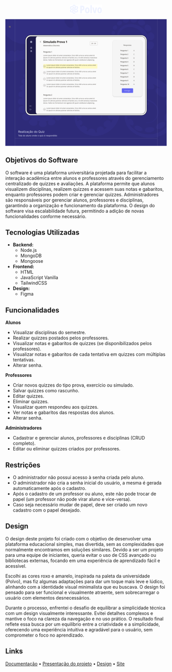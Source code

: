 </div>
    <div align=center>
    <img src="/frontend/src/img/logo-light.svg" width=100px>
    </div>
</div>

![Polvo Capa](/frontend/src/img/capa.png)

## Objetivos do Software

O software é uma plataforma universitária projetada para facilitar a interação acadêmica entre alunos e professores através do gerenciamento centralizado de quizzes e avaliações. A plataforma permite que alunos visualizem disciplinas, realizem quizzes e acessem suas notas e gabaritos, enquanto professores podem criar e gerenciar quizzes. Administradores são responsáveis por gerenciar alunos, professores e disciplinas, garantindo a organização e funcionamento da plataforma. O design do software visa escalabilidade futura, permitindo a adição de novas funcionalidades conforme necessário.

## Tecnologias Utilizadas

- **Backend:**
  - Node.js
  - MongoDB
  - Mongoose
- **Frontend:**
  - HTML
  - JavaScript Vanilla
  - TailwindCSS
- **Design:**
  - Figma

## Funcionalidades

**Alunos**

- Visualizar disciplinas do semestre.
- Realizar quizzes postados pelos professores.
- Visualizar notas e gabaritos de quizzes (se disponibilizados pelos professores).
- Visualizar notas e gabaritos de cada tentativa em quizzes com múltiplas tentativas.
- Alterar senha.

**Professores**

- Criar novos quizzes do tipo prova, exercício ou simulado.
- Salvar quizzes como rascunho.
- Editar quizzes.
- Eliminar quizzes.
- Visualizar quem respondeu aos quizzes.
- Ver notas e gabaritos das respostas dos alunos.
- Alterar senha.

**Administradores**

- Cadastrar e gerenciar alunos, professores e disciplinas (CRUD completo).
- Editar ou eliminar quizzes criados por professores.

## Restrições

- O administrador não possui acesso à senha criada pelo aluno.
- O administrador não cria a senha inicial do usuário, a mesma é gerada automaticamente após o cadastro.
- Após o cadastro de um professor ou aluno, este não pode trocar de papel (um professor não pode virar aluno e vice-versa).
- Caso seja necessário mudar de papel, deve ser criado um novo cadastro com o papel desejado.

## Design

O design deste projeto foi criado com o objetivo de desenvolver uma plataforma educacional simples, mas divertida, sem as complexidades que normalmente encontramos em soluções similares. Devido a ser um projeto para uma equipe de iniciantes, queria evitar o uso de CSS avançado ou bibliotecas externas, focando em uma experiência de aprendizado fácil e acessível.

Escolhi as cores roxo e amarelo, inspirada na paleta da universidade (Polvo), mas fiz algumas adaptações para dar um toque mais leve e lúdico, alinhando com a identidade visual minimalista que eu buscava. O design foi pensado para ser funcional e visualmente atraente, sem sobrecarregar o usuário com elementos desnecessários.

Durante o processo, enfrentei o desafio de equilibrar a simplicidade técnica com um design visualmente interessante. Evitei detalhes complexos e mantive o foco na clareza da navegação e no uso prático. O resultado final reflete essa busca por um equilíbrio entre a criatividade e a simplicidade, oferecendo uma experiência intuitiva e agradável para o usuário, sem comprometer o foco no aprendizado.

## Links
[Documentação](https://www.notion.so/micapareddes/LabTIC-Quiz-f9cd710a7509405dbcb5d88ed7f7e56e) •
[Presentação do projeto](https://www.behance.net/gallery/202116443/Polvo) • 
[Design](https://www.figma.com/design/Cjde4ievoeXT9bD2eE9KF8/Polvo-Quiz-(LabTIC)?node-id=4174-8239&t=kWzpnkKfQa8pRwit-1) •
[Site](https://polvinho.netlify.app)
